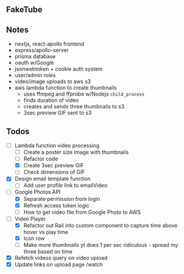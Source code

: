 ## FakeTube

## Notes

- nextjs, react-apollo frontend
- express/apollo-server
- prisma database
- oauth w/Google
- jsonwebtoken + cookie auth system
- user/admin roles
- video/image uploads to aws s3
- aws lambda function to create thumbnails
  - uses ffmpeg and ffprobe w/Nodejs `child_process`
  - finds duration of video
  - creates and sends three thumbnails to s3
  - 3sec preview GIF sent to s3

## Todos

- [ ] Lambda function video processing
  - [ ] Create a poster size image with thumbnails
  - [ ] Refactor code
  - [x] Create 3sec preview GIF
  - [ ] Check dimensions of GIF
- [x] Design email template function
  - [ ] Add user profile link to emailVideo
- [ ] Google Photos API
  - [x] Separate permission from login
  - [x] Refresh access token logic
  - [ ] How to get video file from Google Photo to AWS
- [ ] Video Player
  - [x] Refactor out Rail into custom component to capture time above hover vs play time
  - [x] Icon row
  - [ ] Make more thumbnails yt does 1 per sec ridiculous - spread my three based on time
- [x] Refetch videos query on video upload
- [x] Update links on upload page /watch
